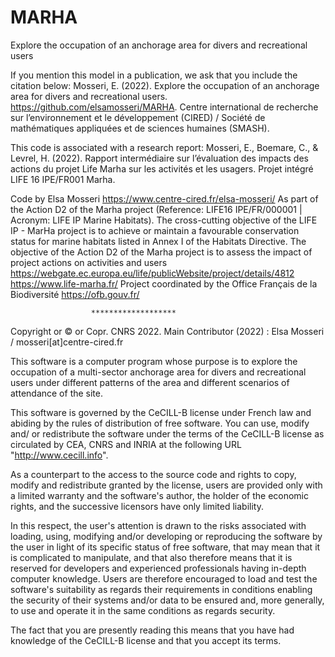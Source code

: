 # MARHA
Explore the occupation of an anchorage area for divers and recreational users

If you mention this model in a publication, we ask that you include the citation below:
Mosseri, E. (2022). Explore the occupation of an anchorage area for divers and recreational users. https://github.com/elsamosseri/MARHA. 
Centre international de recherche sur l’environnement et le développement (CIRED) / Société de mathématiques appliquées et de sciences humaines (SMASH).

This code is associated with a research report:
Mosseri, E., Boemare, C., & Levrel, H. (2022). Rapport intermédiaire sur l’évaluation des impacts des actions du projet Life Marha sur les activités et les usagers. Projet intégré LIFE 16 IPE/FR001 Marha.

Code by Elsa Mosseri
https://www.centre-cired.fr/elsa-mosseri/
As part of the Action D2 of the Marha project (Reference: LIFE16 IPE/FR/000001 | Acronym: LIFE IP Marine Habitats).
The cross-cutting objective of the LIFE IP - MarHa project is to achieve or maintain a favourable conservation status for marine habitats listed in Annex I of the Habitats Directive. The objective of the Action D2 of the Marha project is to assess the impact of project actions on activities and users
https://webgate.ec.europa.eu/life/publicWebsite/project/details/4812
https://www.life-marha.fr/
Project coordinated by the Office Français de la Biodiversité
https://ofb.gouv.fr/


                      *******************


Copyright or © or Copr. CNRS 2022. 
Main Contributor (2022) : Elsa Mosseri / mosseri[at]centre-cired.fr

This software is a computer program whose purpose is to explore 
the occupation of a multi-sector anchorage area for divers and recreational users 
under different patterns of the area and different scenarios of attendance of the site.

This software is governed by the CeCILL-B license under French law and
abiding by the rules of distribution of free software.  You can  use, 
modify and/ or redistribute the software under the terms of the CeCILL-B
license as circulated by CEA, CNRS and INRIA at the following URL
"http://www.cecill.info". 

As a counterpart to the access to the source code and  rights to copy,
modify and redistribute granted by the license, users are provided only
with a limited warranty  and the software's author,  the holder of the
economic rights,  and the successive licensors  have only  limited
liability. 

In this respect, the user's attention is drawn to the risks associated
with loading,  using,  modifying and/or developing or reproducing the
software by the user in light of its specific status of free software,
that may mean  that it is complicated to manipulate,  and  that  also
therefore means  that it is reserved for developers  and  experienced
professionals having in-depth computer knowledge. Users are therefore
encouraged to load and test the software's suitability as regards their
requirements in conditions enabling the security of their systems and/or 
data to be ensured and,  more generally, to use and operate it in the 
same conditions as regards security. 

The fact that you are presently reading this means that you have had
knowledge of the CeCILL-B license and that you accept its terms.
